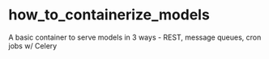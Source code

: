 # how_to_containerize_models
A basic container to serve models in 3 ways - REST, message queues, cron jobs w/ Celery
